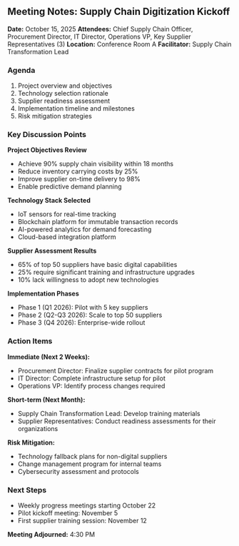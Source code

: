 ## Meeting Notes: Supply Chain Digitization Kickoff

**Date:** October 15, 2025
**Attendees:** Chief Supply Chain Officer, Procurement Director, IT Director, Operations VP, Key Supplier Representatives (3)
**Location:** Conference Room A
**Facilitator:** Supply Chain Transformation Lead

### Agenda
1. Project overview and objectives
2. Technology selection rationale
3. Supplier readiness assessment
4. Implementation timeline and milestones
5. Risk mitigation strategies

### Key Discussion Points

**Project Objectives Review**
- Achieve 90% supply chain visibility within 18 months
- Reduce inventory carrying costs by 25%
- Improve supplier on-time delivery to 98%
- Enable predictive demand planning

**Technology Stack Selected**
- IoT sensors for real-time tracking
- Blockchain platform for immutable transaction records
- AI-powered analytics for demand forecasting
- Cloud-based integration platform

**Supplier Assessment Results**
- 65% of top 50 suppliers have basic digital capabilities
- 25% require significant training and infrastructure upgrades
- 10% lack willingness to adopt new technologies

**Implementation Phases**
- Phase 1 (Q1 2026): Pilot with 5 key suppliers
- Phase 2 (Q2-Q3 2026): Scale to top 50 suppliers
- Phase 3 (Q4 2026): Enterprise-wide rollout

### Action Items

**Immediate (Next 2 Weeks):**
- Procurement Director: Finalize supplier contracts for pilot program
- IT Director: Complete infrastructure setup for pilot
- Operations VP: Identify process changes required

**Short-term (Next Month):**
- Supply Chain Transformation Lead: Develop training materials
- Supplier Representatives: Conduct readiness assessments for their organizations

**Risk Mitigation:**
- Technology fallback plans for non-digital suppliers
- Change management program for internal teams
- Cybersecurity assessment and protocols

### Next Steps
- Weekly progress meetings starting October 22
- Pilot kickoff meeting: November 5
- First supplier training session: November 12

**Meeting Adjourned:** 4:30 PM
